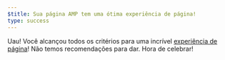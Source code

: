 ```yaml
---
$title: Sua página AMP tem uma ótima experiência de página!
type: success
---
```


Uau! Você alcançou todos os critérios para uma incrível [experiência de página](https://developers.google.com/search/docs/guides/page-experience?hl=pt_BR)! Não temos recomendações para dar. Hora de celebrar!
